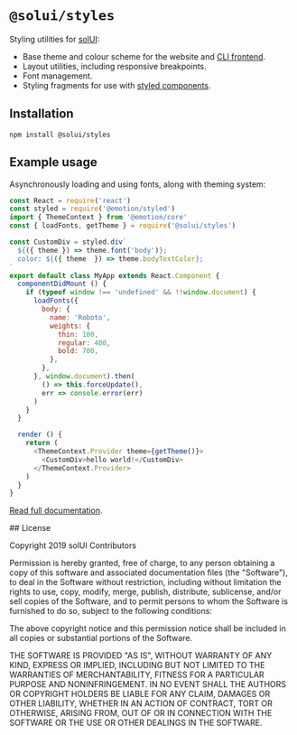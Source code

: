 # `@solui/styles`

Styling utilities for [solUI](https://solui.dev):

* Base theme and colour scheme for the website and [CLI frontend](https://solui.dev/docs/commandline).
* Layout utilities, including responsive breakpoints.
* Font management.
* Styling fragments for use with [styled components](https://emotion.sh/docs/styled).

## Installation

```shell
npm install @solui/styles
```

## Example usage

Asynchronously loading and using fonts, along with theming system:

```js
const React = require('react')
const styled = require('@emotion/styled')
import { ThemeContext } from '@emotion/core'
const { loadFonts, getTheme } = require('@solui/styles')

const CustomDiv = styled.div`
  ${({ theme }) => theme.font('body')};
  color: ${({ theme  }) => theme.bodyTextColor};
`
export default class MyApp extends React.Component {
  componentDidMount () {
    if (typeof window !== 'undefined' && !!window.document) {
      loadFonts({
        body: {
          name: 'Roboto',
          weights: {
            thin: 100,
            regular: 400,
            bold: 700,
          },
        },
      }, window.document).then(
        () => this.forceUpdate(),
        err => console.error(err)
      )
    }
  }

  render () {
    return (
      <ThemeContext.Provider theme={getTheme()}>
        <CustomDiv>hello world!</CustomDiv>
      </ThemeContext.Provider>
    )
  }
}
```

[Read full documentation](https://solui.dev/docs/packages/styles).

## License

Copyright 2019 solUI Contributors

Permission is hereby granted, free of charge, to any person obtaining a copy of this software and associated documentation files (the "Software"), to deal in the Software without restriction, including without limitation the rights to use, copy, modify, merge, publish, distribute, sublicense, and/or sell copies of the Software, and to permit persons to whom the Software is furnished to do so, subject to the following conditions:

The above copyright notice and this permission notice shall be included in all copies or substantial portions of the Software.

THE SOFTWARE IS PROVIDED "AS IS", WITHOUT WARRANTY OF ANY KIND, EXPRESS OR IMPLIED, INCLUDING BUT NOT LIMITED TO THE WARRANTIES OF MERCHANTABILITY, FITNESS FOR A PARTICULAR PURPOSE AND NONINFRINGEMENT. IN NO EVENT SHALL THE AUTHORS OR COPYRIGHT HOLDERS BE LIABLE FOR ANY CLAIM, DAMAGES OR OTHER LIABILITY, WHETHER IN AN ACTION OF CONTRACT, TORT OR OTHERWISE, ARISING FROM, OUT OF OR IN CONNECTION WITH THE SOFTWARE OR THE USE OR OTHER DEALINGS IN THE SOFTWARE.
